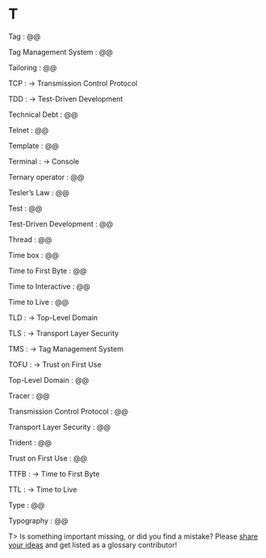 # T

Tag
: @@

Tag Management System
: @@

Tailoring
: @@

TCP
: → Transmission Control Protocol

TDD
: → Test-Driven Development

Technical Debt
: @@

Telnet
: @@

Template
: @@

Terminal
: → Console

Ternary operator
: @@

Tesler’s Law
: @@

Test
: @@

Test-Driven Development
: @@

Thread
: @@

Time box
: @@

Time to First Byte
: @@

Time to Interactive
: @@

Time to Live
: @@

TLD
: → Top-Level Domain

TLS
: → Transport Layer Security

TMS
: → Tag Management System

TOFU
: → Trust on First Use

Top-Level Domain
: @@

Tracer
: @@

Transmission Control Protocol
: @@

Transport Layer Security
: @@

Trident
: @@

Trust on First Use
: @@

TTFB
: → Time to First Byte 

TTL
: → Time to Live

Type
: @@

Typography
: @@

T> Is something important missing, or did you find a mistake? Please [share your ideas](https://github.com/j9t/web-development-glossary/blob/master/manuscript/t.md) and get listed as a glossary contributor!